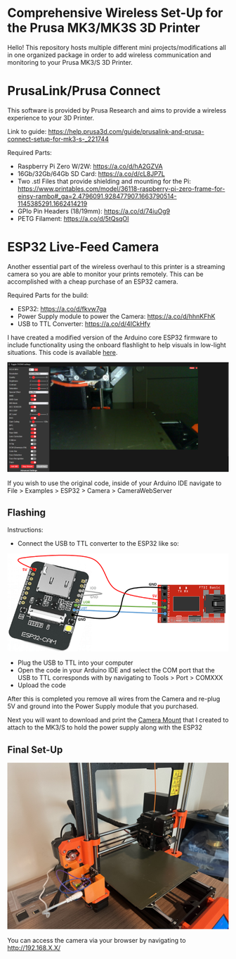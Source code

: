 # Comprehensive Wireless Set-Up for the Prusa MK3/MK3S 3D Printer

Hello! This repository hosts multiple different mini projects/modifications all in one organized package in order to add wireless communication and monitoring to your Prusa MK3/S 3D Printer.

# PrusaLink/Prusa Connect
This software is provided by Prusa Research and aims to provide a wireless experience to your 3D Printer.

Link to guide:
https://help.prusa3d.com/guide/prusalink-and-prusa-connect-setup-for-mk3-s-_221744

Required Parts:
- Raspberry Pi Zero W/2W: https://a.co/d/hA2GZVA
- 16Gb/32Gb/64Gb SD Card: https://a.co/d/cL8JP7L
- Two .stl Files that provide shielding and mounting for the Pi: https://www.printables.com/model/36118-raspberry-pi-zero-frame-for-einsy-rambo#_ga=2.4796091.928477907.1663790514-1145385291.1662414219
- GPIo Pin Headers (18/19mm): https://a.co/d/74iuOg9
- PETG Filament: https://a.co/d/5tQsqOI


# ESP32 Live-Feed Camera
Another essential part of the wireless overhaul to this printer is a streaming camera so you are able to monitor your prints remotely. This can be accomplished with a cheap purchase of an ESP32 camera.

Required Parts for the build:
- ESP32: https://a.co/d/fkvw7ga
- Power Supply module to power the Camera: https://a.co/d/hhnKFhK
- USB to TTL Converter: https://a.co/d/4ICkHfy

I have created a modified version of the Arduino core ESP32 firmware to include functionality using the onboard flashlight to help visuals in low-light situations. This code is available [here](https://github.com/TRJoseph/CompleteWirelessMK3S/tree/main/ESP32). 

![flashlight](/Docs/ReadMeImages/esp32flashlight.png)

If you wish to use the original code, inside of your Arduino IDE navigate to File > Examples > ESP32 > Camera > CameraWebServer

## Flashing

Instructions:
- Connect the USB to TTL converter to the ESP32 like so:

![flashlight](/Docs/ReadMeImages/flashingesp32.png)

- Plug the USB to TTL into your computer
- Open the code in your Arduino IDE and select the COM port that the USB to TTL corresponds with by navigating to Tools > Port > COMXXX
- Upload the code

After this is completed you remove all wires from the Camera and re-plug 5V and ground into the Power Supply module that you purchased.

Next you will want to download and print the [Camera Mount](https://github.com/TRJoseph/CompleteWirelessMK3S/blob/main/ESP32CameraMount/ESP32MountModifiedv7.stl) that I created to attach to the MK3/S to hold the power supply along with the ESP32

## Final Set-Up
![printer](/Docs/ReadMeImages/PrusaMK3SWithMount.jpg)

You can access the camera via your browser by navigating to http://192.168.X.X/

